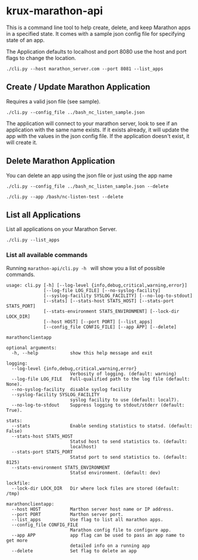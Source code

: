 # krux-marathon-api

This is a command line tool to help create, delete, and keep Marathon apps in a specified state.
It comes with a sample json config file for specifying state of an app.

The Application defaults to localhost and port 8080 use the host and port flags to change the location.

```./cli.py --host marathon_server.com --port 8081 --list_apps```

## Create / Update Marathon Application
Requires a valid json file (see sample).

```./cli.py --config_file ../bash_nc_listen_sample.json```

The application will connect to your marathon server, look to see if an application with the same name exists. If it exists already, it will update the app with the values in the json config file. If the application doesn't exist, it will create it.

## Delete Marathon Application
You can delete an app using the json file or just using the app name

```./cli.py --config_file ../bash_nc_listen_sample.json --delete```

```./cli.py --app /bash/nc-listen-test --delete```

## List all Applications
List all applications on your Marathon Server.

```./cli.py --list_apps```

### List all available commands
Running ```marathon-api/cli.py -h ``` will show you a list of possible commands.

```
usage: cli.py [-h] [--log-level {info,debug,critical,warning,error}]
              [--log-file LOG_FILE] [--no-syslog-facility]
              [--syslog-facility SYSLOG_FACILITY] [--no-log-to-stdout]
              [--stats] [--stats-host STATS_HOST] [--stats-port STATS_PORT]
              [--stats-environment STATS_ENVIRONMENT] [--lock-dir LOCK_DIR]
              [--host HOST] [--port PORT] [--list_apps]
              [--config_file CONFIG_FILE] [--app APP] [--delete]

marathonclientapp

optional arguments:
  -h, --help            show this help message and exit

logging:
  --log-level {info,debug,critical,warning,error}
                        Verbosity of logging. (default: warning)
  --log-file LOG_FILE   Full-qualified path to the log file (default: None).
  --no-syslog-facility  disable syslog facility
  --syslog-facility SYSLOG_FACILITY
                        syslog facility to use (default: local7).
  --no-log-to-stdout    Suppress logging to stdout/stderr (default: True).

stats:
  --stats               Enable sending statistics to statsd. (default: False)
  --stats-host STATS_HOST
                        Statsd host to send statistics to. (default:
                        localhost)
  --stats-port STATS_PORT
                        Statsd port to send statistics to. (default: 8125)
  --stats-environment STATS_ENVIRONMENT
                        Statsd environment. (default: dev)

lockfile:
  --lock-dir LOCK_DIR   Dir where lock files are stored (default: /tmp)

marathonclientapp:
  --host HOST           Marthon server host name or IP address.
  --port PORT           Marthon server port.
  --list_apps           Use flag to list all marathon apps.
  --config_file CONFIG_FILE
                        Marathon config file to configure app.
  --app APP             app flag can be used to pass an app name to get more
                        detailed info on a running app
  --delete              Set flag to delete an app
```
